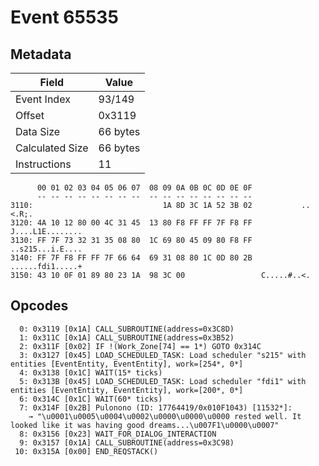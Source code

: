 # Event 65535

## Metadata

| Field           | Value    |
|-----------------|----------|
| Event Index     | 93/149   |
| Offset          | 0x3119   |
| Data Size       | 66 bytes |
| Calculated Size | 66 bytes |
| Instructions    | 11       |

```
      00 01 02 03 04 05 06 07  08 09 0A 0B 0C 0D 0E 0F
      -- -- -- -- -- -- -- --  -- -- -- -- -- -- -- --
3110:                             1A 8D 3C 1A 52 3B 02           ..<.R;.
3120: 4A 10 12 80 00 4C 31 45  13 80 F8 FF FF 7F F8 FF  J....L1E........
3130: FF 7F 73 32 31 35 08 80  1C 69 80 45 09 80 F8 FF  ..s215...i.E....
3140: FF 7F F8 FF FF 7F 66 64  69 31 08 80 1C 0D 80 2B  ......fdi1.....+
3150: 43 10 0F 01 89 80 23 1A  98 3C 00                 C.....#..<.     
```

## Opcodes

```
  0: 0x3119 [0x1A] CALL_SUBROUTINE(address=0x3C8D)
  1: 0x311C [0x1A] CALL_SUBROUTINE(address=0x3B52)
  2: 0x311F [0x02] IF !(Work_Zone[74] == 1*) GOTO 0x314C
  3: 0x3127 [0x45] LOAD_SCHEDULED_TASK: Load scheduler "s215" with entities [EventEntity, EventEntity], work=[254*, 0*]
  4: 0x3138 [0x1C] WAIT(15* ticks)
  5: 0x313B [0x45] LOAD_SCHEDULED_TASK: Load scheduler "fdi1" with entities [EventEntity, EventEntity], work=[200*, 0*]
  6: 0x314C [0x1C] WAIT(60* ticks)
  7: 0x314F [0x2B] Pulonono (ID: 17764419/0x010F1043) [11532*]:
    → "\u0001\u0005\u0004\u0002\u0000\u0000\u0000 rested well. It looked like it was having good dreams...\u007F1\u0000\u0007"
  8: 0x3156 [0x23] WAIT_FOR_DIALOG_INTERACTION
  9: 0x3157 [0x1A] CALL_SUBROUTINE(address=0x3C98)
 10: 0x315A [0x00] END_REQSTACK()
```
